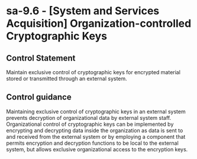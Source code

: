 # sa-9.6 - \[System and Services Acquisition\] Organization-controlled Cryptographic Keys

## Control Statement

Maintain exclusive control of cryptographic keys for encrypted material stored or transmitted through an external system.

## Control guidance

Maintaining exclusive control of cryptographic keys in an external system prevents decryption of organizational data by external system staff. Organizational control of cryptographic keys can be implemented by encrypting and decrypting data inside the organization as data is sent to and received from the external system or by employing a component that permits encryption and decryption functions to be local to the external system, but allows exclusive organizational access to the encryption keys.
